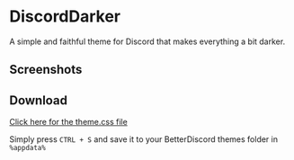 # DiscordDarker
A simple and faithful theme for Discord that makes everything a bit darker.

## Screenshots


## Download
[Click here for the theme.css file](https://raw.githubusercontent.com/jadc/DiscordDarker/master/DiscordDarker.theme.css)

Simply press `CTRL + S` and save it to your BetterDiscord themes folder in `%appdata%`
